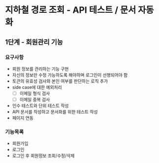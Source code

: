 # 지하철 경로 조회 - API 테스트 / 문서 자동화
 
## 1단계 - 회원관리 기능

### 요구사항
- 회원 정보를 관리하는 기능 구현
- 자신의 정보만 수정 가능하도록 해야하며 로그인이 선행되어야 함
- 토큰의 유효성 검사와 본인 여부를 판단하는 로직 추가
- side case에 대한 예외처리
    - [ ] 이메일 형식 검사
    - [ ] 이메일 중복 검사
- 인수 테스트와 단위 테스트 작성
- API 문서를 작성하고 문서화를 위한 테스트 작성
- 페이지 연동

### 기능목록
- 회원가입
- 로그인
- 로그인 후 회원정보 조회/수정/삭제
